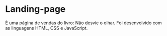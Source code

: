 # Landing-page
É uma página de vendas do livro: Não desvie o olhar. Foi desenvolvido com as linguagens HTML, CSS e JavaScript.
